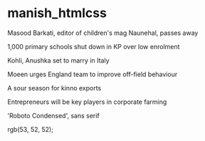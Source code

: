 # manish_htmlcss

Masood Barkati, editor of children's mag Naunehal, passes away

1,000 primary schools shut down in KP over low enrolment

Kohli, Anushka set to marry in Italy 

Moeen urges England team to improve off-field behaviour

A sour season for kinno exports

Entrepreneurs will be key players in corporate farming

'Roboto Condensed', sans serif

rgb(53, 52, 52);
